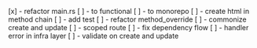 [x] - refactor main.rs
[ ] - to functional
[ ] - to monorepo
[ ] - create html in method chain
[ ] - add test
[ ] - refactor method_override
[ ] - commonize create and update
[ ] - scoped route
[ ] - fix dependency flow
[ ] - handler error in infra layer
[ ] - validate on create and update
